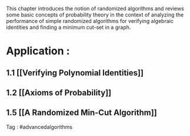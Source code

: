 This chapter introduces the notion of randomized algorithms and reviews some basic concepts of probability theory in the context of analyzing the performance of simple randomized algorithms for verifying algebraic identities and finding a minimum cut-set in a graph.

# Application :
## 1.1 [[Verifying Polynomial Identities]]
## 1.2 [[Axioms of Probability]]
## 1.5 [[A Randomized Min-Cut Algorithm]]


Tag : #advancedalgorithms






